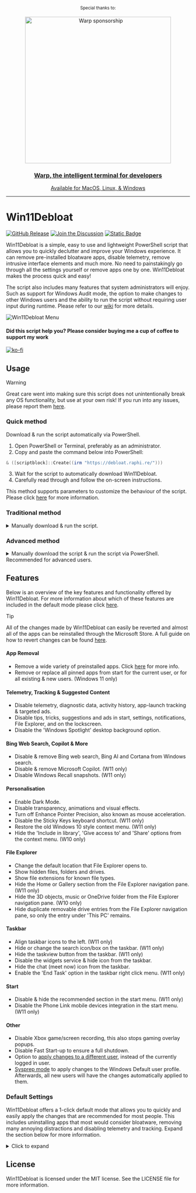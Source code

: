 <div align="center" markdown="1">
   <sup>Special thanks to:</sup>
   <br>
   <br>
   <a href="https://www.warp.dev/windebloat">
      <img alt="Warp sponsorship" width="400" src="https://github.com/user-attachments/assets/c21102f7-bab9-4344-a731-0cf6b341cab2">
   </a>

### [Warp, the intelligent terminal for developers](https://www.warp.dev/windebloat)
[Available for MacOS, Linux, & Windows](https://www.warp.dev/windebloat)<br>

</div>
<hr>

# Win11Debloat

[![GitHub Release](https://img.shields.io/github/v/release/Raphire/Win11Debloat?style=for-the-badge&label=Latest%20release)](https://github.com/Raphire/Win11Debloat/releases/latest)
[![Join the Discussion](https://img.shields.io/badge/Join-the%20Discussion-2D9F2D?style=for-the-badge&logo=github&logoColor=white)](https://github.com/Raphire/Win11Debloat/discussions)
[![Static Badge](https://img.shields.io/badge/Documentation-_?style=for-the-badge&logo=bookstack&color=grey)](https://github.com/Raphire/Win11Debloat/wiki/)

 Win11Debloat is a simple, easy to use and lightweight PowerShell script that allows you to quickly declutter and improve your Windows experience. It can remove pre-installed bloatware apps, disable telemetry, remove intrusive interface elements and much more. No need to painstakingly go through all the settings yourself or remove apps one by one. Win11Debloat makes the process quick and easy!

The script also includes many features that system administrators will enjoy. Such as support for Windows Audit mode, the option to make changes to other Windows users and the ability to run the script without requiring user input during runtime. Please refer to our [wiki](https://github.com/Raphire/Win11Debloat/wiki/) for more details.

![Win11Debloat Menu](/Assets/menu.png)

#### Did this script help you? Please consider buying me a cup of coffee to support my work

[![ko-fi](https://ko-fi.com/img/githubbutton_sm.svg)](https://ko-fi.com/M4M5C6UPC)

## Usage

> [!Warning]
> Great care went into making sure this script does not unintentionally break any OS functionality, but use at your own risk! If you run into any issues, please report them [here](https://github.com/Raphire/Win11Debloat/issues).

### Quick method

Download & run the script automatically via PowerShell.

1. Open PowerShell or Terminal, preferably as an administrator.
2. Copy and paste the command below into PowerShell:

```PowerShell
& ([scriptblock]::Create((irm "https://debloat.raphi.re/")))
```

3. Wait for the script to automatically download Win11Debloat.
4. Carefully read through and follow the on-screen instructions.

This method supports parameters to customize the behaviour of the script. Please click [here](https://github.com/Raphire/Win11Debloat/wiki/How-To-Use#parameters) for more information.

### Traditional method

<details>
  <summary>Manually download & run the script.</summary><br/>

  1. [Download the latest version of the script](https://github.com/Raphire/Win11Debloat/releases/latest), and extract the .ZIP file to your desired location.
  2. Navigate to the Win11Debloat folder
  3. Double click the `Run.bat` file to start the script. NOTE: If the console window immediately closes and nothing happens, try the advanced method below.
  4. Accept the Windows UAC prompt to run the script as administrator, this is required for the script to function.
  5. Carefully read through and follow the on-screen instructions.
</details>

### Advanced method

<details>
  <summary>Manually download the script & run the script via PowerShell. Recommended for advanced users.</summary><br/>

  1. [Download the latest version of the script](https://github.com/Raphire/Win11Debloat/releases/latest), and extract the .ZIP file to your desired location.
  2. Open PowerShell or Terminal as an administrator.
  3. Temporarily enable PowerShell execution by entering the following command:

  ```PowerShell
  Set-ExecutionPolicy Unrestricted -Scope Process -Force
  ```

  4. In PowerShell, navigate to the directory where the files were extracted. Example: `cd c:\Win11Debloat`
  5. Now run the script by entering the following command:

  ```PowerShell
  .\Win11Debloat.ps1
  ```

  6. Carefully read through and follow the on-screen instructions.

  This method supports parameters to customize the behaviour of the script. Please click [here](https://github.com/Raphire/Win11Debloat/wiki/How-To-Use#parameters) for more information.
</details>

## Features

Below is an overview of the key features and functionality offered by Win11Debloat. For more information about which of these features are included in the default mode please click [here](#default-settings).

> [!Tip]
> All of the changes made by Win11Debloat can easily be reverted and almost all of the apps can be reinstalled through the Microsoft Store. A full guide on how to revert changes can be found [here](https://github.com/Raphire/Win11Debloat/wiki/Reverting-Changes).

#### App Removal

- Remove a wide variety of preinstalled apps. Click [here](https://github.com/Raphire/Win11Debloat/wiki/App-Removal) for more info.
- Remove or replace all pinned apps from start for the current user, or for all existing & new users. (Windows 11 only)

#### Telemetry, Tracking & Suggested Content

- Disable telemetry, diagnostic data, activity history, app-launch tracking & targeted ads.
- Disable tips, tricks, suggestions and ads in start, settings, notifications, File Explorer, and on the lockscreen.
- Disable the 'Windows Spotlight' desktop background option.

#### Bing Web Search, Copilot & More

- Disable & remove Bing web search, Bing AI and Cortana from Windows search.
- Disable & remove Microsoft Copilot. (W11 only)
- Disable Windows Recall snapshots. (W11 only)

#### Personalisation

- Enable Dark Mode.
- Disable transparency, animations and visual effects.
- Turn off Enhance Pointer Precision, also known as mouse acceleration.
- Disable the Sticky Keys keyboard shortcut. (W11 only)
- Restore the old Windows 10 style context menu. (W11 only)
- Hide the 'Include in library', 'Give access to' and 'Share' options from the context menu. (W10 only)

#### File Explorer

- Change the default location that File Explorer opens to.
- Show hidden files, folders and drives.
- Show file extensions for known file types.
- Hide the Home or Gallery section from the File Explorer navigation pane. (W11 only)
- Hide the 3D objects, music or OneDrive folder from the File Explorer navigation pane. (W10 only)
- Hide duplicate removable drive entries from the File Explorer navigation pane, so only the entry under 'This PC' remains.

#### Taskbar

- Align taskbar icons to the left. (W11 only)
- Hide or change the search icon/box on the taskbar. (W11 only)
- Hide the taskview button from the taskbar. (W11 only)
- Disable the widgets service & hide icon from the taskbar.
- Hide the chat (meet now) icon from the taskbar.
- Enable the 'End Task' option in the taskbar right click menu. (W11 only)

#### Start
- Disable & hide the recommended section in the start menu. (W11 only)
- Disable the Phone Link mobile devices integration in the start menu. (W11 only)

#### Other

- Disable Xbox game/screen recording, this also stops gaming overlay popups.
- Disable Fast Start-up to ensure a full shutdown.
- Option to [apply changes to a different user](https://github.com/Raphire/Win11Debloat/wiki/Advanced-Features#running-as-another-user), instead of the currently logged in user.
- [Sysprep mode](https://github.com/Raphire/Win11Debloat/wiki/Advanced-Features#sysprep-mode) to apply changes to the Windows Default user profile. Afterwards, all new users will have the changes automatically applied to them.

### Default Settings

Win11Debloat offers a 1-click default mode that allows you to quickly and easily apply the changes that are recommended for most people. This includes uninstalling apps that most would consider bloatware, removing many annoying distractions and disabling telemetry and tracking. Expand the section below for more information.

<details>
  <summary>Click to expand</summary>
  
  #### Default mode applies the following changes:
  - Remove the default selection of bloatware apps. (See below for full list)
  - Disable telemetry, diagnostic data, activity history, app-launch tracking & targeted ads.
  - Disable tips, tricks, suggestions and ads in start, settings, notifications, File Explorer, and on the lockscreen.
  - Disable & remove Bing web search, Bing AI and Cortana from Windows search.
  - Disable Microsoft Copilot. (W11 only)
  - Disable Fast Start-up to ensure a full shutdown.
  - Show file extensions for known file types.
  - Hide the 3D objects folder under 'This pc' from File Explorer. (W10 only)
  - Disable the widget service & hide the icon from the taskbar.
  - Hide the Chat (meet now) icon from the taskbar.

  #### Apps that ARE removed as part of the default mode
  
  <details>
    <summary>Click to expand</summary>
    <blockquote>
      
      Microsoft bloat:
      - Clipchamp.Clipchamp  
      - Microsoft.3DBuilder  
      - Microsoft.549981C3F5F10 (Cortana app)
      - Microsoft.BingFinance  
      - Microsoft.BingFoodAndDrink 
      - Microsoft.BingHealthAndFitness
      - Microsoft.BingNews  
      - Microsoft.BingSearch* (Bing web search in Windows)
      - Microsoft.BingSports  
      - Microsoft.BingTranslator  
      - Microsoft.BingTravel   
      - Microsoft.BingWeather  
      - Microsoft.Copilot
      - Microsoft.Getstarted (Cannot be uninstalled in Windows 11)
      - Microsoft.Messaging  
      - Microsoft.Microsoft3DViewer  
      - Microsoft.MicrosoftJournal
      - Microsoft.MicrosoftOfficeHub  
      - Microsoft.MicrosoftPowerBIForWindows  
      - Microsoft.MicrosoftSolitaireCollection  
      - Microsoft.MicrosoftStickyNotes  
      - Microsoft.MixedReality.Portal  
      - Microsoft.NetworkSpeedTest  
      - Microsoft.News  
      - Microsoft.Office.OneNote (Discontinued UWP version only, does not remove new MS365 versions)
      - Microsoft.Office.Sway  
      - Microsoft.OneConnect  
      - Microsoft.Print3D  
      - Microsoft.SkypeApp  
      - Microsoft.Todos  
      - Microsoft.WindowsAlarms  
      - Microsoft.WindowsFeedbackHub  
      - Microsoft.WindowsMaps  
      - Microsoft.WindowsSoundRecorder  
      - Microsoft.XboxApp (Old Xbox Console Companion App, no longer supported)
      - Microsoft.ZuneVideo  
      - MicrosoftCorporationII.MicrosoftFamily (Microsoft Family Safety)
      - MicrosoftTeams (Old personal version of MS Teams from the MS Store)
      - MSTeams (New MS Teams app)
  
      Third party bloat:
      - ACGMediaPlayer  
      - ActiproSoftwareLLC  
      - AdobeSystemsIncorporated.AdobePhotoshopExpress  
      - Amazon.com.Amazon  
      - AmazonVideo.PrimeVideo
      - Asphalt8Airborne   
      - AutodeskSketchBook  
      - CaesarsSlotsFreeCasino  
      - COOKINGFEVER  
      - CyberLinkMediaSuiteEssentials  
      - DisneyMagicKingdoms  
      - Disney 
      - Dolby  
      - DrawboardPDF  
      - Duolingo-LearnLanguagesforFree  
      - EclipseManager  
      - Facebook  
      - FarmVille2CountryEscape  
      - fitbit  
      - Flipboard  
      - HiddenCity  
      - HULULLC.HULUPLUS  
      - iHeartRadio  
      - Instagram
      - king.com.BubbleWitch3Saga  
      - king.com.CandyCrushSaga  
      - king.com.CandyCrushSodaSaga  
      - LinkedInforWindows  
      - MarchofEmpires  
      - Netflix  
      - NYTCrossword  
      - OneCalendar  
      - PandoraMediaInc  
      - PhototasticCollage  
      - PicsArt-PhotoStudio  
      - Plex  
      - PolarrPhotoEditorAcademicEdition  
      - Royal Revolt  
      - Shazam  
      - Sidia.LiveWallpaper  
      - SlingTV  
      - Speed Test  
      - Spotify  
      - TikTok
      - TuneInRadio  
      - Twitter  
      - Viber  
      - WinZipUniversal  
      - Wunderlist  
      - XING
      
      * App is removed when disabling Bing in Windows search.
  </blockquote>
  </details>
  
  #### Apps that are NOT removed as part of the default mode
  
  <details>
    <summary>Click to expand</summary>
    <blockquote>

      General apps that are not removed by default:
      - Microsoft.Edge (Edge browser, only removeable in the EEA)
      - Microsoft.GetHelp (Required for some Windows 11 Troubleshooters)
      - Microsoft.MSPaint (Paint 3D)
      - Microsoft.OutlookForWindows* (New mail app)
      - Microsoft.OneDrive (OneDrive consumer)
      - Microsoft.Paint (Classic Paint)
      - Microsoft.People* (Required for & included with Mail & Calendar)
      - Microsoft.ScreenSketch (Snipping Tool)
      - Microsoft.Whiteboard (Only preinstalled on devices with touchscreen and/or pen support)
      - Microsoft.Windows.Photos
      - Microsoft.WindowsCalculator
      - Microsoft.WindowsCamera
      - Microsoft.WindowsNotepad
      - Microsoft.windowscommunicationsapps* (Mail & Calendar)
      - Microsoft.WindowsStore (Microsoft Store, NOTE: This app cannot be reinstalled!)
      - Microsoft.WindowsTerminal (New default terminal app in Windows 11)
      - Microsoft.YourPhone (Phone Link)
      - Microsoft.Xbox.TCUI (UI framework, removing this may break MS store, photos and certain games)
      - Microsoft.ZuneMusic (Modern Media Player)
      - MicrosoftWindows.CrossDevice (Phone integration within File Explorer, Camera and more)

      HP apps that are not removed by default:
      - AD2F1837.HPAIExperienceCenter*
      - AD2F1837.HPConnectedMusic*
      - AD2F1837.HPConnectedPhotopoweredbySnapfish*
      - AD2F1837.HPDesktopSupportUtilities*
      - AD2F1837.HPEasyClean*
      - AD2F1837.HPFileViewer*
      - AD2F1837.HPJumpStarts*
      - AD2F1837.HPPCHardwareDiagnosticsWindows*
      - AD2F1837.HPPowerManager*
      - AD2F1837.HPPrinterControl*
      - AD2F1837.HPPrivacySettings*
      - AD2F1837.HPQuickDrop*
      - AD2F1837.HPQuickTouch*
      - AD2F1837.HPRegistration*
      - AD2F1837.HPSupportAssistant*
      - AD2F1837.HPSureShieldAI*
      - AD2F1837.HPSystemInformation*
      - AD2F1837.HPWelcome*
      - AD2F1837.HPWorkWell*
      - AD2F1837.myHP*
  
      Gaming related apps that are not removed by default:
      - Microsoft.GamingApp* (Modern Xbox Gaming App, required for installing some games)
      - Microsoft.XboxGameOverlay* (Game overlay, required for some games)
      - Microsoft.XboxGamingOverlay* (Game overlay, required for some games)
      - Microsoft.XboxIdentityProvider (Xbox sign-in framework, required for some games)
      - Microsoft.XboxSpeechToTextOverlay (Might be required for some games, NOTE: This app cannot be reinstalled!)
  
      Developer related apps that are not removed by default:
      - Microsoft.PowerAutomateDesktop*
      - Microsoft.RemoteDesktop*
      - Windows.DevHome*
  
      * Can be removed by running the script with the relevant parameter. (Please refer to the wiki for more details)
  </blockquote>
  </details>
</details>

## License

Win11Debloat is licensed under the MIT license. See the LICENSE file for more information.
